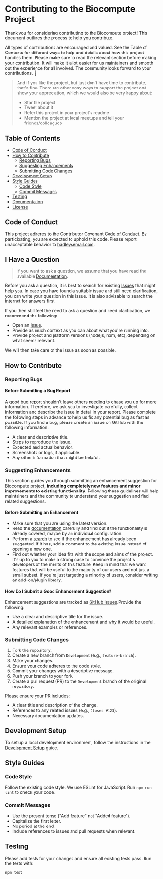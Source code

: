 # Contributing to the Biocompute Project

Thank you for considering contributing to the Biocompute project! This document outlines the process to help you contribute.

All types of contributions are encouraged and valued. See the Table of Contents for different ways to help and details about how this project handles them. Please make sure to read the relevant section before making your contribution. It will make it a lot easier for us maintainers and smooth out the experience for all involved. The community looks forward to your contributions. 🎉

> And if you like the project, but just don't have time to contribute, that's fine. There are other easy ways to support the project and show your appreciation, which we would also be very happy about:
> - Star the project
> - Tweet about it
> - Refer this project in your project's readme
> - Mention the project at local meetups and tell your friends/colleagues
  
## Table of Contents

- [Code of Conduct](./docs/contributing/code_of_code.md)
- [How to Contribute](#how-to-contribute)
  - [Reporting Bugs](#reporting-bugs)
  - [Suggesting Enhancements](#suggesting-enhancements)
  - [Submitting Code Changes](#submitting-code-changes)
- [Development Setup](#development-setup)
- [Style Guides](#style-guides)
  - [Code Style](#code-style)
  - [Commit Messages](#commit-messages)
- [Testing](#testing)
- [Documentation](#documentation)
- [License](#license)

## Code of Conduct

This project adheres to the Contributor Covenant [Code of Conduct](docs/contributing/code_of_conduct.md). By participating, you are expected to uphold this code. Please report unacceptable behavior to [hadleysemail.com](mailto:email@example.com).

## I Have a Question

> If you want to ask a question, we assume that you have read the available [Documentation](https://github.com/biocompute-objects/portal_userdb/blob/ContributionDoc/README.md).

Before you ask a question, it is best to search for existing [Issues](https://github.com/biocompute-objects/portal_userdb/tree/ContributionDoc/issues) that might help you. In case you have found a suitable issue and still need clarification, you can write your question in this issue. It is also advisable to search the internet for answers first.

If you then still feel the need to ask a question and need clarification, we recommend the following:

- Open an [Issue](https://github.com/biocompute-objects/portal_userdb/tree/ContributionDoc/issues/new).
- Provide as much context as you can about what you're running into.
- Provide project and platform versions (nodejs, npm, etc), depending on what seems relevant.

We will then take care of the issue as soon as possible.
## How to Contribute

### Reporting Bugs

#### Before Submitting a Bug Report
A good bug report shouldn’t leave others needing to chase you up for more information. Therefore, we ask you to investigate carefully, collect information and describe the issue in detail in your report. Please complete the following steps in advance to help us fix any potential bug as fast as possible.
If you find a bug, please create an issue on GitHub with the following information:

- A clear and descriptive title.
- Steps to reproduce the issue.
- Expected and actual behavior.
- Screenshots or logs, if applicable.
- Any other information that might be helpful.

### Suggesting Enhancements

This section guides you through submitting an enhancement suggestion for Biocompute project, **including completely new features and minor improvements to existing functionality**. Following these guidelines will help maintainers and the community to understand your suggestion and find related suggestions.

<!-- omit in toc -->
#### Before Submitting an Enhancement

- Make sure that you are using the latest version.
- Read the [documentation](https://github.com/biocompute-objects/portal_userdb/blob/ContributionDoc/README.md) carefully and find out if the functionality is already covered, maybe by an individual configuration.
- Perform a [search](https://github.com/biocompute-objects/portal_userdb/tree/ContributionDoc/issues) to see if the enhancement has already been suggested. If it has, add a comment to the existing issue instead of opening a new one.
- Find out whether your idea fits with the scope and aims of the project. It's up to you to make a strong case to convince the project's developers of the merits of this feature. Keep in mind that we want features that will be useful to the majority of our users and not just a small subset. If you're just targeting a minority of users, consider writing an add-on/plugin library.

<!-- omit in toc -->
#### How Do I Submit a Good Enhancement Suggestion?

Enhancement suggestions are tracked as [GitHub issues](https://github.com/biocompute-objects/portal_userdb/tree/ContributionDoc/issues).Provide the following:

- Use a clear and descriptive title for the issue.
- A detailed explanation of the enhancement and why it would be useful.
- Any relevant examples or references.

### Submitting Code Changes

1. Fork the repository.
2. Create a new branch from `Development` (e.g., `feature-branch`).
3. Make your changes.
4. Ensure your code adheres to the [code style](docs/contributing/style_guides.md).
5. Commit your changes with a descriptive message.
6. Push your branch to your fork.
7. Create a pull request (PR) to the `Development` branch of the original repository.

Please ensure your PR includes:

- A clear title and description of the change.
- References to any related issues (e.g., `Closes #123`).
- Necessary documentation updates.

## Development Setup

To set up a local development environment, follow the instructions in the [Development Setup](docs/contributing/development_setup.md) guide.

## Style Guides

### Code Style

Follow the existing code style. We use ESLint for JavaScript. Run `npm run lint` to check your code.

### Commit Messages

- Use the present tense ("Add feature" not "Added feature").
- Capitalize the first letter.
- No period at the end.
- Include references to issues and pull requests when relevant.

## Testing

Please add tests for your changes and ensure all existing tests pass. Run the tests with:

```sh
npm test
